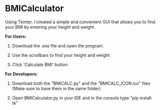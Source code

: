 # BMICalculator

 Using Tkinter, I created a simple and convenient GUI that allows you to find your BMI by entering your height and weight. 
 
 **For Users:**
 
 1. Download the .exe file and open the program. 
 
 2. Use the scrollbars to find your height and weight
 
 3. Click 'Calculate BMI' button


 **For Developers:**
 
 1. Download both the "BMICALC.py" and the "BMICALC_ICON.ico" files (Make sure to have them in the same folder)
 
 2. Open BMICalculator.py in your IDE and in the console type "pip install tk"

 
 
